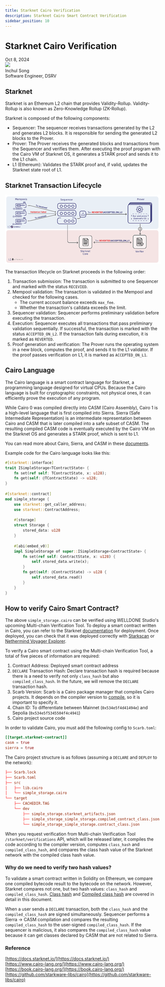 ```yaml
---
title: Starknet Cairo Verification
description: Starknet Cairo Smart Contract Verification
sidebar_position: 10 
---
```


# Starknet Cairo Verification

<div>
  <span className='author-sm'>Oct 8, 2024</span>
  <div className='author-div'>
    <div className='author-avatars'>
      <a href='https://github.com/inchori' target='_blank'><img src='https://avatars.githubusercontent.com/u/49394875?v=4' /></a>
    </div>
    <div>
      <span className='author-name'>Inchul Song</span><br/>
      <span className='author-sm'>Software Engineer, DSRV </span>
    </div>
  </div>
</div>


## Starknet

Starknet is an Ethereum L2 chain that provides Validity-Rollup. Validity-Rollup is also known as Zero-Knowledge Rollup (ZK-Rollup).

Starknet is composed of the following components:

- Sequencer: The sequencer receives transactions generated by the L2 and generates L2 blocks. It is responsible for sending the generated L2 blocks to the Prover.
- Prover: The Prover receives the generated blocks and transactions from the Sequencer and verifies them. After executing the proof program with the Cairo VM of Starknet OS, it generates a STARK proof and sends it to the L1 chain.
- L1 (Ethereum): Validates the STARK proof and, if valid, updates the Starknet state root of L1.

## Starknet Transaction Lifecycle

![starknet-tx-lifecycle](img/starknet-tx-lifecycle.png?raw=true 'starknet-tx-lifecycle')

The transaction lifecycle on Starknet proceeds in the following order:

1. Transaction submission: The transaction is submitted to one Sequencer and marked with the status `RECEVIED`.
2. Mempool validation: The transaction is validated in the Mempool and checked for the following cases.
    - The current account balance exceeds `max_fee`.
    - Whether the transaction's calldata exceeds the limit.
3. Sequencer validation: Sequencer performs preliminary validation before executing the transaction.
4. Execution: Sequencer executes all transactions that pass preliminary validation sequentially. If successful, the transaction is marked with the status `ACCEPTED_ON_L2`. If the transaction fails during execution, it is marked as `REVERTED`.
5. Proof generation and verification: The Prover runs the operating system in a new block, computes the proof, and sends it to the L1 validator. If the proof passes verification on L1, it is marked as `ACCEPTED_ON_L1`.

## Cairo Language

The Cairo language is a smart contract language for Starknet, a programming language designed for virtual CPUs. Because the Cairo language is built for cryptographic constraints, not physical ones, it can efficiently prove the execution of any program.

While Cairo 0 was compiled directly into CASM (Cairo Assembly), Cairo 1 is a high-level language that is first compiled into Sierra. Sierra (Safe Intermediate Representation) is an intermediate representation between Cairo and CASM that is later compiled into a safe subset of CASM. The resulting compiled CASM code is eventually executed by the Cairo VM on the Starknet OS and generates a STARK proof, which is sent to L1.

You can read more about Cairo, Sierra, and CASM in these [documents](https://docs.starknet.io/architecture-and-concepts/smart-contracts/cairo-and-sierra/).

Example code for the Cairo language looks like this:

```rust title="simple_storage.cairo"
#[starknet::interface]
trait ISimpleStorage<TContractState> {
    fn set(ref self: TContractState, x: u128);
    fn get(self: @TContractState) -> u128;
}

#[starknet::contract]
mod simple_storage {
    use starknet::get_caller_address;
    use starknet::ContractAddress;

    #[storage]
    struct Storage {
        stored_data: u128
    }

    #[abi(embed_v0)]
    impl SimpleStorage of super::ISimpleStorage<ContractState> {
        fn set(ref self: ContractState, x: u128) {
            self.stored_data.write(x);
        }
        fn get(self: @ContractState) -> u128 {
            self.stored_data.read()
        }
    }
}
```

## How to verify Cairo Smart Contract?

The above `simple_storage.cairo` can be verified using WELLDONE Studio's upcoming Multi-chain Verification Tool. To deploy a smart contract written in Cairo, you can refer to the Starknet [documentation](https://docs.starknet.io/quick-start/environment-setup/) for deployment. Once deployed, you can check that it was deployed correctly with [Starkscan](https://starkscan.co/) or [Nethermind Voyager Explorer](https://voyager.online/).

To verify a Cairo smart contract using the Multi-chain Verification Tool, a total of five pieces of information are required:

1. Contract Address: Deployed smart contract address
2. `DECLARE` Transaction Hash: Declare transaction hash is required because there is a need to verify not only `class_hash` but also `compiled_class_hash`. In the future, we will remove the `DECLARE` transaction hash.
3. Scarb Version: Scarb is a Cairo package manager that compiles Cairo projects. It depends on the compiler version to [compile](https://github.com/starkware-libs/cairo/blob/410069c5745800bab4fbd2f0f4ff0bbfc59209d6/crates/cairo-lang-starknet-classes/src/contract_class.rs#L49), so it is important to specify it.
4. Chain ID: To differentiate between Mainnet (`0x534e5f4d41494e`) and Sepolia (`0x534e5f5345504f4c4941`)
5. Cairo project source code

In order to validate Cairo, you must add the following config to `Scarb.toml`:

```toml
[[target.starknet-contract]]
casm = true
sierra = true
```

The Cairo project structure is as follows (assuming a `DECLARE` and `DEPLOY` to the network):

```toml
├── Scarb.lock
├── Scarb.toml
├── src
│   ├── lib.cairo
│   └── simple_storage.cairo
└── target
    ├── CACHEDIR.TAG
    └── dev
        ├── simple_storage.starknet_artifacts.json
        ├── simple_storage_simple_storage.compiled_contract_class.json
        └── simple_storage_simple_storage.contract_class.json
```

When you request verification from Multi-chain Verification Tool `/starknet/verifications` API, which will be released later, it compiles the code according to the compiler version, computes `class_hash` and `compiled_class_hash`, and compares the class hash value of the Starknet network with the compiled class hash value.

### Why do we need to verify two hash values?

To validate a smart contract written in Solidity on Ethereum, we compare one compiled bytecode result to the bytecode on the network. However, Starknet compares not one, but two hash values: `class_hash` and `compiled_class_hash`. [Class hash](https://docs.starknet.io/architecture-and-concepts/smart-contracts/class-hash/) and [Compiled class hash](https://docs.starknet.io/architecture-and-concepts/smart-contracts/compiled-class-hash/) are covered in detail in this document.

When a user sends a `DECLARE` transaction, both the `class_hash` and the `compiled_class_hash` are signed simultaneously. Sequencer performs a Sierra → CASM compilation and compares the resulting `compiled_class_hash` to the user-signed `compiled_class_hash`. If the sequencer is malicious, it also compares the `compiled_class_hash` value because it can get classes declared by CASM that are not related to Sierra.

### Reference
[https://docs.starknet.io/](https://docs.starknet.io/)  
[https://www.cairo-lang.org/](https://www.cairo-lang.org/)  
[https://book.cairo-lang.org/](https://book.cairo-lang.org/)  
[https://github.com/starkware-libs/cairo](https://github.com/starkware-libs/cairo)  
